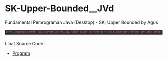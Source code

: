 # SK-Upper-Bounded__JVd
Fundamental Pemrograman Java (Desktop) - SK; Upper Bounded by Agus <br><br>
<img src="https://github.com/RizkyKhapidsyah/SK-Upper-Bounded__JVd/blob/master/result/001.PNG"><br><br>
Lihat Source Code :<br>
- <a href="https://github.com/RizkyKhapidsyah/SK-Upper-Bounded__JVd/tree/master/src/com/rk">Program</a>
